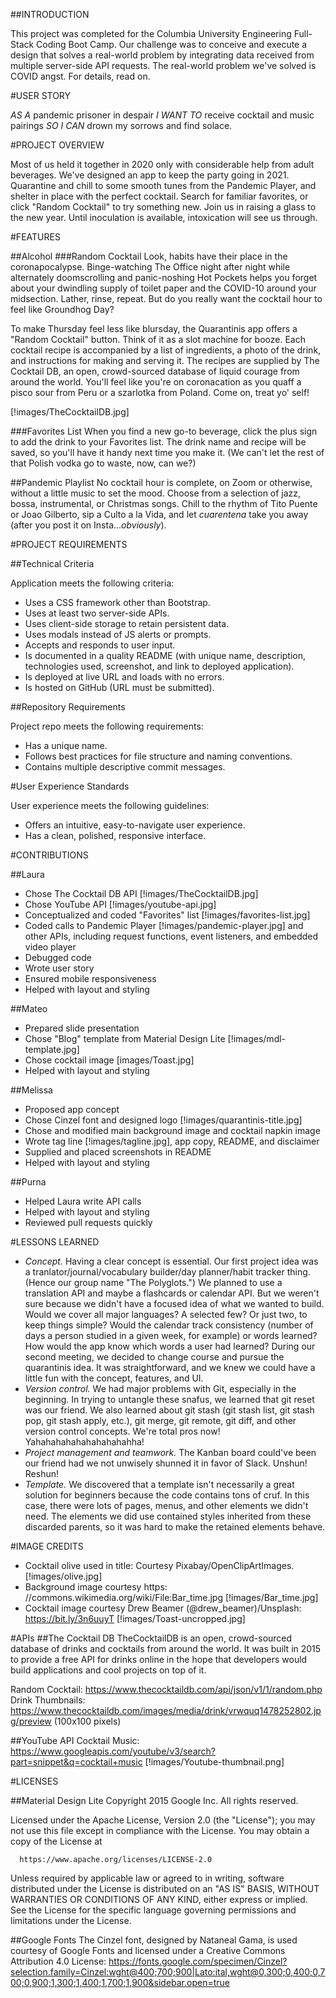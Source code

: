 ##INTRODUCTION

This project was completed for the Columbia University Engineering Full-Stack Coding Boot Camp. Our challenge was to conceive and execute a design that solves a real-world problem by integrating data received from multiple server-side API requests. The real-world problem we've solved is COVID angst. For details, read on.

#USER STORY

*AS A* pandemic prisoner in despair 
*I WANT TO* receive cocktail and music pairings 
*SO I CAN* drown my sorrows and find solace.

#PROJECT OVERVIEW

Most of us held it together in 2020 only with considerable help from adult beverages. We've designed an app to keep the party going in 2021. Quarantine and chill to some smooth tunes from the Pandemic Player, and shelter in place with the perfect cocktail. Search for familiar favorites, or click "Random Cocktail" to try something new. Join us in raising a glass to the new year. Until inoculation is available, intoxication will see us through.

#FEATURES

##Alcohol
###Random Cocktail
Look, habits have their place in the coronapocalypse. Binge-watching The Office night after night while alternately doomscrolling and panic-noshing Hot Pockets helps you forget about your dwindling supply of toilet paper and the COVID-10 around your midsection. Lather, rinse, repeat. But do you really want the cocktail hour to feel like Groundhog Day?

To make Thursday feel less like blursday, the Quarantinis app offers a "Random Cocktail" button. Think of it as a slot machine for booze. Each cocktail recipe is accompanied by a list of ingredients, a photo of the drink, and instructions for making and serving it. The recipes are supplied by The Cocktail DB, an open, crowd-sourced database of liquid courage from around the world. You'll feel like you're on coronacation as you quaff a pisco sour from Peru or a szarlotka from Poland. Come on, treat yo' self! 

[!images/TheCocktailDB.jpg]

###Favorites List
When you find a new go-to beverage, click the plus sign to add the drink to your Favorites list. The drink name and recipe will be saved, so you'll have it handy next time you make it. (We can't let the rest of that Polish vodka go to waste, now, can we?)

##Pandemic Playlist
No cocktail hour is complete, on Zoom or otherwise, without a little music to set the mood. Choose from a selection of jazz, bossa, instrumental, or Christmas songs. Chill to the rhythm of Tito Puente or Joao Gilberto, sip a Culto a la Vida, and let _cuarentena_ take you away (after you post it on Insta..._obviously_).

#PROJECT REQUIREMENTS

##Technical Criteria

Application meets the following criteria:
* Uses a CSS framework other than Bootstrap.
* Uses at least two server-side APIs.
* Uses client-side storage to retain persistent data.
* Uses modals instead of JS alerts or prompts.
* Accepts and responds to user input.
* Is documented in a quality README (with unique name, description, technologies used, screenshot, and link to deployed application).
* Is deployed at live URL and loads with no errors.
* Is hosted on GitHub (URL must be submitted).

##Repository Requirements

Project repo meets the following requirements:
* Has a unique name.
* Follows best practices for file structure and naming conventions.
* Contains multiple descriptive commit messages.

#User Experience Standards

User experience meets the following guidelines:
* Offers an intuitive, easy-to-navigate user experience.
* Has a clean, polished, responsive interface.

#CONTRIBUTIONS

##Laura

- Chose The Cocktail DB API [!images/TheCocktailDB.jpg]
- Chose YouTube API [!images/youtube-api.jpg]
- Conceptualized and coded "Favorites" list [!images/favorites-list.jpg]
- Coded calls to Pandemic Player [!images/pandemic-player.jpg] and other APIs, including request functions, event listeners, and embedded video player
- Debugged code
- Wrote user story
- Ensured mobile responsiveness
- Helped with layout and styling

##Mateo

- Prepared slide presentation
- Chose "Blog" template from Material Design Lite [!images/mdl-template.jpg]
- Chose cocktail image [images/Toast.jpg]
- Helped with layout and styling

##Melissa

- Proposed app concept
- Chose Cinzel font and designed logo [!images/quarantinis-title.jpg] 
- Chose and modified main background image and cocktail napkin image
- Wrote tag line [!images/tagline.jpg], app copy, README, and disclaimer
- Supplied and placed screenshots in README
- Helped with layout and styling

##Purna

- Helped Laura write API calls
- Helped with layout and styling
- Reviewed pull requests quickly


#LESSONS LEARNED 
* *Concept.* Having a clear concept is essential. Our first project idea was a tranlator/journal/vocabulary builder/day planner/habit tracker thing. (Hence our group name "The Polyglots.") We planned to use a translation API and maybe a flashcards or calendar API. But we weren't sure because we didn't have a focused idea of what we wanted to build. Would we cover all major languages? A selected few? Or just two, to keep things simple? Would the calendar track consistency (number of days a person studied in a given week, for example) or words learned? How would the app know which words a user had learned? During our second meeting, we decided to change course and pursue the quarantinis idea. It was straightforward, and we knew we could have a little fun with the concept, features, and UI. 
* *Version control.* We had major problems with Git, especially in the beginning. In trying to untangle these snafus, we learned that git reset was our friend. We also learned about git stash (git stash list, git stash pop, git stash apply, etc.), git merge, git remote, git diff, and other version control concepts. We're total pros now! Yahahahahahahahahahahha!
* *Project management and teamwork.* The Kanban board could've been our friend had we not unwisely shunned it in favor of Slack. Unshun! Reshun! 
* *Template.* We discovered that a template isn't necessarily a great solution for beginners because the code contains tons of cruf. In this case, there were lots of pages, menus, and other elements we didn't need. The elements we did use contained styles inherited from these discarded parents, so it was hard to make the retained elements behave.

#IMAGE CREDITS

- Cocktail olive used in title: Courtesy Pixabay/OpenClipArtImages. [!images/olive.jpg]
- Background image courtesy https: //commons.wikimedia.org/wiki/File:Bar_time.jpg [!images/Bar_time.jpg]
- Cocktail image courtesy Drew Beamer (@drew_beamer)/Unsplash: https://bit.ly/3n6uuyT [!images/Toast-uncropped.jpg]

#APIs
##The Cocktail DB
TheCocktailDB is an open, crowd-sourced database of drinks and cocktails from around the world. It was built in 2015 to provide a free API for drinks online in the hope that developers would build applications and cool projects on top of it.

Random Cocktail: https://www.thecocktaildb.com/api/json/v1/1/random.php
Drink Thumbnails: https://www.thecocktaildb.com/images/media/drink/vrwquq1478252802.jpg/preview (100x100 pixels)

##YouTube API
Cocktail Music: https://www.googleapis.com/youtube/v3/search?part=snippet&q=cocktail+music [!images/Youtube-thumbnail.png]

#LICENSES

##Material Design Lite
Copyright 2015 Google Inc. All rights reserved.

Licensed under the Apache License, Version 2.0 (the "License");
you may not use this file except in compliance with the License.
You may obtain a copy of the License at

      https://www.apache.org/licenses/LICENSE-2.0

Unless required by applicable law or agreed to in writing, software
distributed under the License is distributed on an "AS IS" BASIS,
WITHOUT WARRANTIES OR CONDITIONS OF ANY KIND, either express or implied.
See the License for the specific language governing permissions and
limitations under the License.

##Google Fonts
The Cinzel font, designed by Nataneal Gama, is used courtesy of Google Fonts and licensed under a Creative Commons Attribution 4.0 License: https://fonts.google.com/specimen/Cinzel?selection.family=Cinzel:wght@400;700;900|Lato:ital,wght@0,300;0,400;0,700;0,900;1,300;1,400;1,700;1,900&sidebar.open=true
